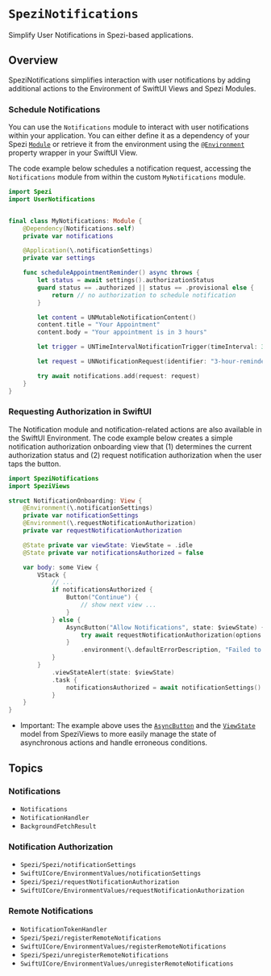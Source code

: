 # ``SpeziNotifications``

<!--

This source file is part of the Stanford Spezi open-source project

SPDX-FileCopyrightText: 2024 Stanford University and the project authors (see CONTRIBUTORS.md)

SPDX-License-Identifier: MIT

-->

Simplify User Notifications in Spezi-based applications.

## Overview

SpeziNotifications simplifies interaction with user notifications by adding additional actions to the Environment of SwiftUI Views and
Spezi Modules.

### Schedule Notifications

You can use the ``Notifications`` module to interact with user notifications within your application. You can either define it as a dependency
of your Spezi [`Module`](https://swiftpackageindex.com/stanfordspezi/spezi/documentation/spezi/module)
or retrieve it from the environment using the [`@Environment`](https://developer.apple.com/documentation/swiftui/environment)
property wrapper in your SwiftUI View.

The code example below schedules a notification request, accessing the `Notifications` module from within the custom `MyNotifications` module.

```swift
import Spezi
import UserNotifications


final class MyNotifications: Module {
    @Dependency(Notifications.self)
    private var notifications

    @Application(\.notificationSettings)
    private var settings

    func scheduleAppointmentReminder() async throws {
        let status = await settings().authorizationStatus
        guard status == .authorized || status == .provisional else {
            return // no authorization to schedule notification
        }

        let content = UNMutableNotificationContent()
        content.title = "Your Appointment"
        content.body = "Your appointment is in 3 hours"

        let trigger = UNTimeIntervalNotificationTrigger(timeInterval: 3 * 60, repeats: false)

        let request = UNNotificationRequest(identifier: "3-hour-reminder", content: content, trigger: trigger)

        try await notifications.add(request: request)
    }
}
```

### Requesting Authorization in SwiftUI

The Notification module and notification-related actions are also available in the SwiftUI Environment. The code example below creates a simple
notification authorization onboarding view that (1) determines the current authorization status and (2) request notification authorization
when the user taps the button.


```swift
import SpeziNotifications
import SpeziViews

struct NotificationOnboarding: View {
    @Environment(\.notificationSettings)
    private var notificationSettings
    @Environment(\.requestNotificationAuthorization)
    private var requestNotificationAuthorization

    @State private var viewState: ViewState = .idle
    @State private var notificationsAuthorized = false

    var body: some View {
        VStack {
            // ...
            if notificationsAuthorized {
                Button("Continue") {
                    // show next view ...
                }
            } else {
                AsyncButton("Allow Notifications", state: $viewState) {
                    try await requestNotificationAuthorization(options: [.alert, .badge, .sound])
                }
                    .environment(\.defaultErrorDescription, "Failed to request notification authorization.")
            }
        }
            .viewStateAlert(state: $viewState)
            .task {
                notificationsAuthorized = await notificationSettings().authorizationStatus == .authorized
            }
    }
}
```

- Important: The example above uses the [`AsyncButton`](https://swiftpackageindex.com/stanfordspezi/speziviews/documentation/speziviews/asyncbutton)
    and the [`ViewState`](https://swiftpackageindex.com/stanfordspezi/speziviews/documentation/speziviews/viewstate) model from SpeziViews to more
    easily manage the state of asynchronous actions and handle erroneous conditions.

## Topics

### Notifications
- ``Notifications``
- ``NotificationHandler``
- ``BackgroundFetchResult``

### Notification Authorization
- ``Spezi/Spezi/notificationSettings``
- ``SwiftUICore/EnvironmentValues/notificationSettings``
- ``Spezi/Spezi/requestNotificationAuthorization``
- ``SwiftUICore/EnvironmentValues/requestNotificationAuthorization``

### Remote Notifications
- ``NotificationTokenHandler``
- ``Spezi/Spezi/registerRemoteNotifications``
- ``SwiftUICore/EnvironmentValues/registerRemoteNotifications``
- ``Spezi/Spezi/unregisterRemoteNotifications``
- ``SwiftUICore/EnvironmentValues/unregisterRemoteNotifications``
